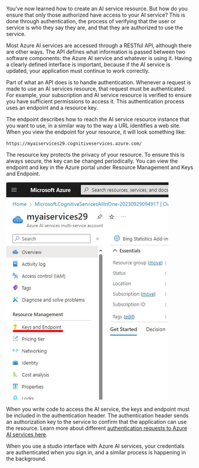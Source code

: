 You've now learned how to create an AI service resource. But how do you ensure that only those authorized have access to your AI service? This is done through authentication, the process of verifying that the user or service is who they say they are, and that they are authorized to use the service. 

Most Azure AI services are accessed through a RESTful API, although there are other ways. The API defines what information is passed between two software components: the Azure AI service and whatever is using it. Having a clearly defined interface is important, because if the AI service is updated, your application must continue to work correctly.

Part of what an API does is to handle authentication. Whenever a request is made to use an AI services resource, that request must be authenticated. For example, your subscription and AI service resource is verified to ensure you have sufficient permissions to access it. This authentication process uses an endpoint and a resource key. 

The endpoint describes how to reach the AI service resource instance that you want to use, in a similar way to the way a URL identifies a web site. When you view the endpoint for your resource, it will look something like: 
```
https://myaiservices29.cognitiveservices.azure.com/
```

The resource key protects the privacy of your resource. To ensure this is always secure, the key can be changed periodically. You can view the endpoint and key in the Azure portal under Resource Management and Keys and Endpoint.

![Screenshot of Azure portal's left-hand pane with Keys and Endpoints selected under Resource Management.](../media/azure-portal-keys-endpoints.png)

When you write code to access the AI service, the keys and endpoint must be included in the authentication header. The authentication header sends an authorization key to the service to confirm that the application can use the resource. Learn more about different [authentication requests to Azure AI services here](/azure/ai-services/authentication?azure-portal=true).

When you use a studio interface with Azure AI services, your credentials are authenticated when you sign in, and a similar process is happening in the background. 

